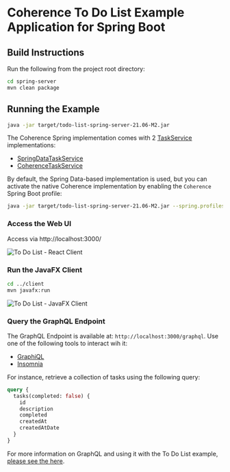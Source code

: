 # Coherence To Do List Example Application for Spring Boot

## Build Instructions

Run the following from the project root directory:

```bash
cd spring-server
mvn clean package
```

## Running the Example

```bash
java -jar target/todo-list-spring-server-21.06-M2.jar
```

The Coherence Spring implementation comes with 2
[TaskService](https://github.com/coherence-community/todo-list-example/blob/master/java/spring-server/src/main/java/com/oracle/coherence/examples/todo/server/service/TaskService.java) implementations:

- [SpringDataTaskService](https://github.com/coherence-community/todo-list-example/blob/master/java/spring-server/src/main/java/com/oracle/coherence/examples/todo/server/service/SpringDataTaskService.java)
- [CoherenceTaskService](https://github.com/coherence-community/todo-list-example/blob/master/java/spring-server/src/main/java/com/oracle/coherence/examples/todo/server/service/CoherenceTaskService.java)

By default, the Spring Data-based implementation is used, but you can activate the native
Coherence implementation by enabling the `Coherence` Spring Boot profile:

```bash
java -jar target/todo-list-spring-server-21.06-M2.jar --spring.profiles.active=coherence
```

### Access the Web UI

Access via http://localhost:3000/

![To Do List - React Client](../../assets/react-client.png)

### Run the JavaFX Client

```bash  
cd ../client
mvn javafx:run
```

![To Do List - JavaFX Client](../../assets/javafx-client.png)

### Query the GraphQL Endpoint

The GraphQL Endpoint is available at: `http://localhost:3000/graphql`. Use one of the following tools to interact wih it:

- [GraphiQL](https://github.com/graphql/graphiql)
- [Insomnia](https://insomnia.rest/download)

For instance, retrieve a collection of tasks using the following query:

```graphql
query {
  tasks(completed: false) {
    id
    description
    completed
    createdAt
    createdAtDate
  }
}
```

For more information on GraphQL and using it with the To Do List example, [please see the here](../graphql.md).
